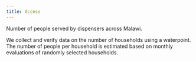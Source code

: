 ```yaml
---
title: Access
---
```

Number of people served by dispensers across Malawi. 

We collect and verify data on the number of households using a waterpoint. The number of people per household is estimated based on monthly evaluations of randomly selected households.